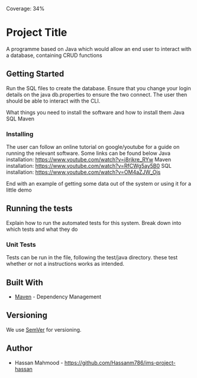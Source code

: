 Coverage: 34%
# Project Title

A programme based on Java which would allow an end user to interact with a database, containing CRUD functions

## Getting Started

Run the SQL files to create the database. Ensure that you change your login details on the java db.properties to ensure the two connect.
The user then should be able to interact with the CLI.

What things you need to install the software and how to install them
Java
SQL
Maven


### Installing

The user can follow an online tutorial on google/youtube for a guide on running the relevant software. Some links can be found below
Java installation: https://www.youtube.com/watch?v=i8rjkre_RYw
Maven installation: https://www.youtube.com/watch?v=RfCWg5ay5B0
SQL installation: https://www.youtube.com/watch?v=OM4aZJW_Ojs



End with an example of getting some data out of the system or using it for a little demo

## Running the tests

Explain how to run the automated tests for this system. Break down into which tests and what they do

### Unit Tests 

Tests can be run in the file, following the test/java directory. these test whether or not a instructions works as intended.



## Built With

* [Maven](https://maven.apache.org/) - Dependency Management

## Versioning

We use [SemVer](http://semver.org/) for versioning.

## Author
* Hassan Mahmood - https://github.com/Hassanm786/ims-project-hassan




